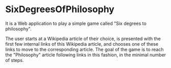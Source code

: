 SixDegreesOfPhilosophy
======================

It is a Web application to play a simple game called "Six degrees to philosophy".

The user starts at a Wikipedia article of their choice, is presented with the first 
few internal links of this Wikipedia article, and chooses one of these links to move
to the corresponding article. The goal of the game is to reach the "Philosophy" article
following links in this fashion, in the minimal number of steps.
